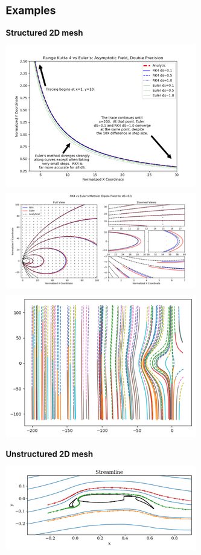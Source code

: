 # Examples

## Structured 2D mesh

![](../figures/trace_asymptote.png)

![](../figures/trace_dipole.png)

![](../figures/BxBz_y0cut.png)

## Unstructured 2D mesh

![](../figures/trace_streamline_2Dunstructured.png)
